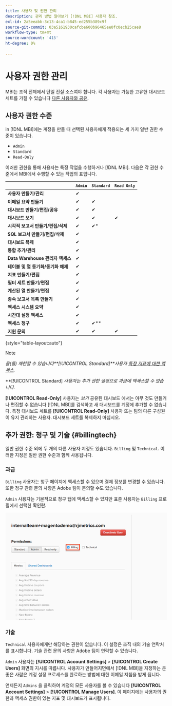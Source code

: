 ```yaml
---
title: 사용자 및 권한 관리
description: 관리 방법 알아보기 [!DNL MBI] 사용자 참조.
exl-id: 2a5eeabb-3c13-4ca1-b845-ed255b389c9f
source-git-commit: 03a5161930cafcbe600b96465ee0fc0ecb25cae8
workflow-type: tm+mt
source-wordcount: '415'
ht-degree: 0%

---
```


# 사용자 권한 관리

MBI는 조직 전체에서 단일 진실 소스여야 합니다. 각 사용자는 가능한 고유한 대시보드 세트를 가질 수 있습니다 [다른 사용자와 공유](../../data-user/dashboards/share-dashboard-with-users.md).

## 사용자 권한 수준

in [!DNL MBI]에는 계정을 만들 때 선택된 사용자에게 적용되는 세 가지 일반 권한 수준이 있습니다.

* `Admin`
* `Standard`
* `Read-Only`

이러한 권한을 통해 사용자는 특정 작업을 수행하거나 [!DNL MBI]. 다음은 각 권한 수준에서 MBI에서 수행할 수 있는 작업의 표입니다.

|  | `Admin` | `Standard` | `Read Only` |
| -----|-----|-----|----|
| **사용자 만들기/관리** | ✔ |  |  |
| **이메일 요약 만들기** | ✔ | ✔ |  |
| **대시보드 만들기/편집/공유** | ✔ | ✔ |  |
| **대시보드 보기** | ✔ | ✔ | ✔ |
| **시각적 보고서 만들기/편집/삭제** | ✔ | ✔* |  |
| **SQL 보고서 만들기/편집/삭제** | ✔ |  |  |
| **대시보드 복제** | ✔ |  |  |
| **통합 추가/관리** | ✔ |  |  |
| **Data Warehouse 관리자 액세스** | ✔ |  |  |
| **테이블 및 열 동기화/동기화 해제** | ✔ |  |  |
| **지표 만들기/편집** | ✔ |  |  |
| **필터 세트 만들기/편집** | ✔ |  |  |
| **계산된 열 만들기/편집** | ✔ |  |  |
| **종속 보고서 목록 만들기** | ✔ |  |  |
| **액세스 시스템 요약** | ✔ |  |  |
| **시간대 설정 액세스** | ✔ |  |  |
| **액세스 청구** | ✔ | ✔** |  |
| **지원 문의** | ✔ | ✔ | ✔ |

{style=&quot;table-layout:auto&quot;}

>[!NOTE]
>
>_을(를) 제한할 수 있습니다&#x200B;**[!UICONTROL Standard]**사용자 [특정 지표에 대한 액세스](../../administrator/user-management/restrict-metric-access.md)._
>
>**[!UICONTROL Standard] _사용자는 추가 권한 설정으로 과금에 액세스할 수 있습니다._
>
>**[!UICONTROL Read-Only]** 사용자는 _보기_ 공유된 대시보드 에서는 아무 것도 만들거나 편집할 수 없습니다 [!DNL MBI]를 검색하고 새 대시보드를 계정에 추가할 수 없습니다. 특정 대시보드 세트를 **[!UICONTROL Read-Only]** 사용자 또는 팀의 다른 구성원이 유지 관리하는 사용자. 대시보드 세트를 복제하지 마십시오.

## 추가 권한: 청구 및 기술 {#billingtech}

일반 권한 수준 외에 두 개의 다른 사용자 지정도 있습니다. `Billing` 및 `Technical`. 이러한 지정은 일반 권한 수준과 함께 사용됩니다.

### 과금

`Billing` 사용자는 청구 페이지에 액세스할 수 있으며 결제 정보를 변경할 수 있습니다. 또한 청구 관련 문의 사항은 Adobe 팀이 문의할 수도 있습니다.

`Admin` 사용자는 기본적으로 청구 탭에 액세스할 수 있지만 표준 사용자는 `Billing` 프로필에서 선택한 확인란.

![과금](../../assets/billing.png)<!--{: width="550" height="363"}-->

### 기술

`Technical` 사용자에게만 해당하는 권한이 없습니다. 이 설정은 조직 내의 기술 연락처를 표시합니다. 기술 관련 문의 사항은 Adobe 팀이 연락할 수 있습니다.

`Admin` 사용자는 **[!UICONTROL Account Settings]** > **[!UICONTROL Create Users]** 화면의 지시를 따릅니다. 사용자가 만들어지면에서 [!DNL MBI]을 지정하는 운 좋은 사람은 계정 설정 프로세스를 완료하는 방법에 대한 이메일 지침을 받게 됩니다.

언제든지 `Admins` 을 클릭하여 계정의 모든 사용자를 볼 수 있습니다 **[!UICONTROL Account Settings]** > **[!UICONTROL Manage Users]**. 이 페이지에는 사용자의 권한과 액세스 권한이 있는 지표 및 대시보드가 표시됩니다.
